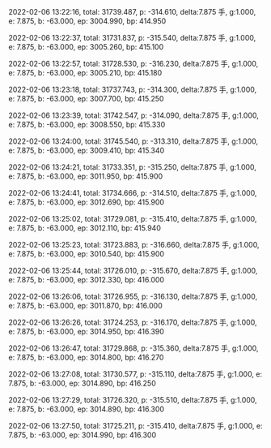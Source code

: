 2022-02-06 13:22:16, total: 31739.487, p: -314.610, delta:7.875 手, g:1.000, e: 7.875, b: -63.000, ep: 3004.990, bp: 414.950

2022-02-06 13:22:37, total: 31731.837, p: -315.540, delta:7.875 手, g:1.000, e: 7.875, b: -63.000, ep: 3005.260, bp: 415.100

2022-02-06 13:22:57, total: 31728.530, p: -316.230, delta:7.875 手, g:1.000, e: 7.875, b: -63.000, ep: 3005.210, bp: 415.180

2022-02-06 13:23:18, total: 31737.743, p: -314.300, delta:7.875 手, g:1.000, e: 7.875, b: -63.000, ep: 3007.700, bp: 415.250

2022-02-06 13:23:39, total: 31742.547, p: -314.090, delta:7.875 手, g:1.000, e: 7.875, b: -63.000, ep: 3008.550, bp: 415.330

2022-02-06 13:24:00, total: 31745.540, p: -313.310, delta:7.875 手, g:1.000, e: 7.875, b: -63.000, ep: 3009.410, bp: 415.340

2022-02-06 13:24:21, total: 31733.351, p: -315.250, delta:7.875 手, g:1.000, e: 7.875, b: -63.000, ep: 3011.950, bp: 415.900

2022-02-06 13:24:41, total: 31734.666, p: -314.510, delta:7.875 手, g:1.000, e: 7.875, b: -63.000, ep: 3012.690, bp: 415.900

2022-02-06 13:25:02, total: 31729.081, p: -315.410, delta:7.875 手, g:1.000, e: 7.875, b: -63.000, ep: 3012.110, bp: 415.940

2022-02-06 13:25:23, total: 31723.883, p: -316.660, delta:7.875 手, g:1.000, e: 7.875, b: -63.000, ep: 3010.540, bp: 415.900

2022-02-06 13:25:44, total: 31726.010, p: -315.670, delta:7.875 手, g:1.000, e: 7.875, b: -63.000, ep: 3012.330, bp: 416.000

2022-02-06 13:26:06, total: 31726.955, p: -316.130, delta:7.875 手, g:1.000, e: 7.875, b: -63.000, ep: 3011.870, bp: 416.000

2022-02-06 13:26:26, total: 31724.253, p: -316.170, delta:7.875 手, g:1.000, e: 7.875, b: -63.000, ep: 3014.950, bp: 416.390

2022-02-06 13:26:47, total: 31729.868, p: -315.360, delta:7.875 手, g:1.000, e: 7.875, b: -63.000, ep: 3014.800, bp: 416.270

2022-02-06 13:27:08, total: 31730.577, p: -315.110, delta:7.875 手, g:1.000, e: 7.875, b: -63.000, ep: 3014.890, bp: 416.250

2022-02-06 13:27:29, total: 31726.320, p: -315.510, delta:7.875 手, g:1.000, e: 7.875, b: -63.000, ep: 3014.890, bp: 416.300

2022-02-06 13:27:50, total: 31725.211, p: -315.410, delta:7.875 手, g:1.000, e: 7.875, b: -63.000, ep: 3014.990, bp: 416.300